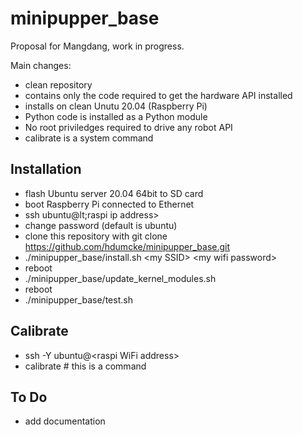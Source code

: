 # minipupper_base

Proposal for Mangdang, work in progress. 

Main changes:

- clean repository
- contains only the code required to get the hardware API installed
- installs on clean Unutu 20.04 (Raspberry Pi)
- Python code is installed as a Python module
- No root priviledges required to drive any robot API
- calibrate is a system command

## Installation

- flash  Ubuntu server 20.04 64bit to SD card
- boot Raspberry Pi connected to Ethernet
- ssh ubuntu@lt;raspi ip address&gt; 
- change password (default is ubuntu)
- clone this repository with git clone https://github.com/hdumcke/minipupper_base.git
- ./minipupper_base/install.sh  &lt;my SSID&gt; &lt;my wifi password&gt;
- reboot
- ./minipupper_base/update_kernel_modules.sh
- reboot
- ./minipupper_base/test.sh

## Calibrate

- ssh -Y ubuntu@&lt;raspi WiFi address&gt;
- calibrate # this is a command

## To Do

- add documentation

